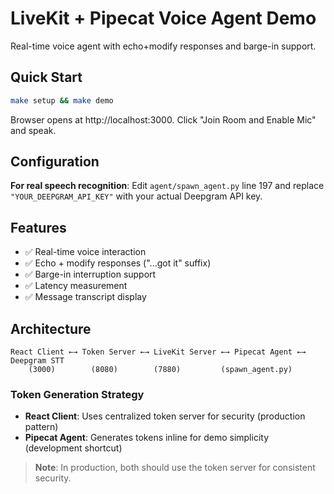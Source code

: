 # LiveKit + Pipecat Voice Agent Demo

Real-time voice agent with echo+modify responses and barge-in support.

## Quick Start

```bash
make setup && make demo
```

Browser opens at http://localhost:3000. Click "Join Room and Enable Mic" and speak.

## Configuration

**For real speech recognition**: Edit `agent/spawn_agent.py` line 197 and replace `"YOUR_DEEPGRAM_API_KEY"` with your actual Deepgram API key.

## Features

- ✅ Real-time voice interaction
- ✅ Echo + modify responses ("...got it" suffix)  
- ✅ Barge-in interruption support
- ✅ Latency measurement
- ✅ Message transcript display

## Architecture

```
React Client ←→ Token Server ←→ LiveKit Server ←→ Pipecat Agent ←→ Deepgram STT
    (3000)        (8080)        (7880)         (spawn_agent.py)
```

### Token Generation Strategy

- **React Client**: Uses centralized token server for security (production pattern)
- **Pipecat Agent**: Generates tokens inline for demo simplicity (development shortcut)

> **Note**: In production, both should use the token server for consistent security.